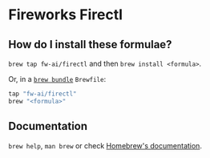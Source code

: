 # Fireworks Firectl

## How do I install these formulae?

`brew tap fw-ai/firectl` and then `brew install <formula>`.

Or, in a [`brew bundle`](https://github.com/Homebrew/homebrew-bundle) `Brewfile`:

```ruby
tap "fw-ai/firectl"
brew "<formula>"
```

## Documentation

`brew help`, `man brew` or check [Homebrew's documentation](https://docs.brew.sh).
